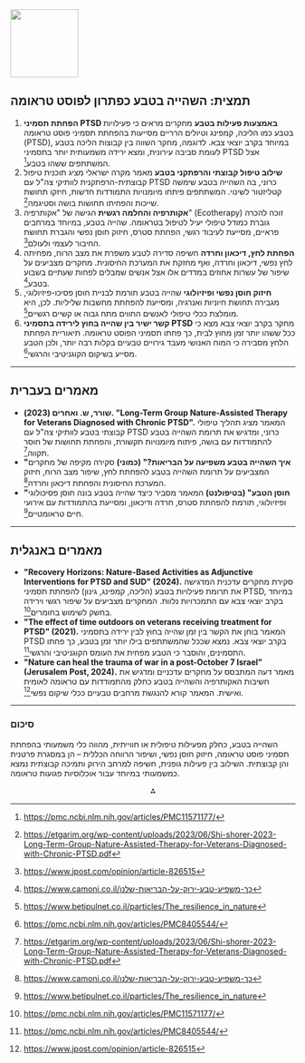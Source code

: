 <img src="https://r2cdn.perplexity.ai/pplx-full-logo-primary-dark%402x.png" class="logo" width="120"/>

## תמצית: השהייה בטבע כפתרון לפוסט טראומה

1. **הפחתת תסמיני PTSD באמצעות פעילות בטבע**
מחקרים מראים כי פעילויות בטבע כמו הליכה, קמפינג וטיולים הרריים מסייעות בהפחתת תסמיני פוסט טראומה (PTSD), במיוחד בקרב יוצאי צבא. לדוגמה, מחקר השווה בין קבוצות הליכה בטבע לעומת סביבה עירונית, ומצא ירידה משמעותית יותר בתסמיני PTSD אצל המשתתפים ששהו בטבע[^1].
2. **שילוב טיפול קבוצתי והרפתקני בטבע**
מאמר מקרה ישראלי מציג תוכנית טיפול קבוצתית-הרפתקנית לוותיקי צה"ל עם PTSD כרוני, בה השהייה בטבע שימשה קטליזטור לשינוי. המשתתפים פיתחו מיומנויות התמודדות חדשות, חיזקו תחושת שייכות והפחיתו תחושות בושה וסטיגמה[^2].
3. **אקותרפיה והחלמה רגשית**
הגישה של "אקותרפיה" (Ecotherapy) זוכה להכרה גוברת כמודל טיפולי יעיל לטיפול בטראומה. שהייה בטבע, במיוחד במרחבים פראיים, מסייעת לעיבוד רגשי, הפחתת סטרס, חיזוק חוסן נפשי והגברת תחושת החיבור לעצמי ולעולם[^3].
4. **הפחתת לחץ, דיכאון וחרדה**
חשיפה סדירה לטבע משפרת את מצב הרוח, מפחיתה לחץ נפשי, דיכאון וחרדה, ואף מחזקת את המערכת החיסונית. מחקרים מצביעים על שיפור של עשרות אחוזים במדדים אלו אצל אנשים שמבלים לפחות שעתיים בשבוע בטבע[^4].
5. **חיזוק חוסן נפשי ופיזיולוגי**
שהייה בטבע תורמת לבניית חוסן פסיכו-פיזיולוגי, מגבירה תחושת חיוניות ואנרגיה, ומסייעת להפחתת מחשבות שליליות. לכן, היא מומלצת ככלי טיפולי לאנשים החווים מתח גבוה או קשיים רגשיים[^5].
6. **קשר ישיר בין שהייה בחוץ לירידה בתסמיני PTSD**
מחקר בקרב יוצאי צבא מצא כי ככל ששהו יותר זמן מחוץ לבית, כך פחתו תסמיני הפוסט טראומה. תיאוריית הפחתת הלחץ מסבירה כי המוח האנושי מעבד גירויים טבעיים בקלות רבה יותר, ולכן הטבע מסייע בשיקום הקוגניטיבי והרגשי[^6].

---

## מאמרים בעברית

- **שורר, ש. ואחרים (2023). "Long-Term Group Nature-Assisted Therapy for Veterans Diagnosed with Chronic PTSD".**
המאמר מציג תהליך טיפולי קבוצתי בטבע לוותיקי צה"ל עם PTSD כרוני, ומדגיש את תרומת השהייה בטבע להתמודדות עם בושה, פיתוח מיומנויות תקשורת, והפחתת תחושות של חוסר תקווה[^2].
- **"איך השהייה בטבע משפיעה על הבריאות?" (כמוני)**
סקירה מקיפה של מחקרים המצביעים על תרומת השהייה בטבע להפחתת לחץ, שיפור מצב הרוח, חיזוק המערכת החיסונית והפחתת דיכאון וחרדה[^4].
- **"חוסן הטבע" (בטיפולנט)**
המאמר מסביר כיצד שהייה בטבע בונה חוסן פסיכולוגי ופיזיולוגי, תורמת להפחתת סטרס, חרדה ודיכאון, ומסייעת בהתמודדות עם אירועי חיים טראומטיים[^5].

---

## מאמרים באנגלית

- **"Recovery Horizons: Nature-Based Activities as Adjunctive Interventions for PTSD and SUD" (2024).**
סקירת מחקרים עדכנית המדגישה את תרומת פעילויות בטבע (הליכה, קמפינג, גינון) להפחתת תסמיני PTSD, במיוחד בקרב יוצאי צבא עם התמכרויות נלוות. המחקרים מצביעים על שיפור רגשי וירידה בחשק לשימוש בחומרים[^1].
- **"The effect of time outdoors on veterans receiving treatment for PTSD" (2021).**
המאמר בוחן את הקשר בין זמן שהייה בחוץ לבין ירידה בתסמיני PTSD בקרב יוצאי צבא. נמצא שככל שהמשתתפים בילו יותר זמן בטבע, כך פחתו התסמינים, והוסבר כי הטבע מפחית את העומס הקוגניטיבי והרגשי[^6].
- **"Nature can heal the trauma of war in a post-October 7 Israel" (Jerusalem Post, 2024).**
מאמר דעה המתבסס על מחקרים עדכניים ומדגיש את חשיבות האקותרפיה והשהייה בטבע כחלק מהתמודדות עם טראומה לאומית ואישית. המאמר קורא להנגשת מרחבים טבעיים ככלי שיקום נפשי[^3].

---

### סיכום

השהייה בטבע, כחלק מפעילות טיפולית או חווייתית, מהווה כלי משמעותי בהפחתת תסמיני פוסט טראומה, חיזוק חוסן נפשי, ושיפור הרווחה הכללית – הן במסגרת פרטנית והן קבוצתית. השילוב בין פעילות גופנית, חשיפה למרחב הירוק ותמיכה קבוצתית נמצא כמשמעותי במיוחד עבור אוכלוסיות פגועות טראומה.

<div style="text-align: center">⁂</div>

[^1]: https://pmc.ncbi.nlm.nih.gov/articles/PMC11571177/

[^2]: https://etgarim.org/wp-content/uploads/2023/06/Shi-shorer-2023-Long-Term-Group-Nature-Assisted-Therapy-for-Veterans-Diagnosed-with-Chronic-PTSD.pdf

[^3]: https://www.jpost.com/opinion/article-826515

[^4]: https://www.camoni.co.il/כך-משפיע-טבע-ירוק-על-הבריאות-שלנו

[^5]: https://www.betipulnet.co.il/particles/The_resilience_in_nature

[^6]: https://pmc.ncbi.nlm.nih.gov/articles/PMC8405544/

[^7]: https://www.nature.com/articles/s41598-023-49702-0

[^8]: https://www.stress.org/news/study-daily-exposure-to-nature-helps-ease-stress-and-trauma/

[^9]: https://www.nature.com/articles/s41398-022-02066-x

[^10]: https://www.nature.com/articles/s41398-020-00915-1

[^11]: https://www.mdpi.com/2076-328X/15/2/153

[^12]: https://www.israelhayom.co.il/tech/article/17506338

[^13]: https://www.nature.com/articles/s41598-025-94672-0

[^14]: https://ha-gesher.co.il/podcasts/מתמודדים-עם-הטראומה-בעזרת-כוחות-הטבע/

[^15]: https://www.ynet.co.il/articles/0,7340,L-4259810,00.html

[^16]: https://www.camoni.co.il/בילוי-בטבע-עשוי-לסייע-לילדים-עם-קשיים-נפשיים

[^17]: https://www.mdpi.com/2254-9625/14/3/40

[^18]: https://pmc.ncbi.nlm.nih.gov/articles/PMC5193293/

[^19]: https://www.sciencedirect.com/science/article/pii/S0165178125000058

[^20]: https://www.betipulnet.co.il/download/files/טיפול באמצעות טבע ואתגר לטראומה.pdf

